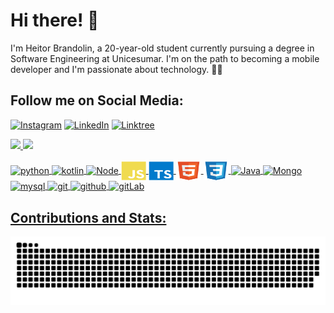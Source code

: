 # Hi there! 👋

I'm Heitor Brandolin, a 20-year-old student currently pursuing a degree in Software Engineering at Unicesumar. I'm on the path to becoming a mobile developer and I'm passionate about technology. 👨‍💻

## Follow me on Social Media:
[![Instagram](https://img.shields.io/badge/Instagram-E4405F?style=for-the-badge&logo=instagram&logoColor=white)](https://www.instagram.com/tor_brandolin/)
[![LinkedIn](https://img.shields.io/badge/LinkedIn-0077B5?style=for-the-badge&logo=linkedin&logoColor=white)](https://www.linkedin.com/in/heitor-brandolin/)
[![Linktree](https://img.shields.io/badge/Linktree-39E09B?style=for-the-badge&logo=linktree&logoColor=white)](https://linktr.ee/Code_tor)

 <div> 
  <a href="https://github.com/devhetor">
  <img height="180em" src="https://github-readme-stats.vercel.app/api?username=devhetor&show_icons=true&theme=gotham&include_all_commits=true&count_private=true"/>
  <img height="180em" src="https://github-readme-stats.vercel.app/api/top-langs/?username=devhetor&layout=compact&langs_count=7&theme=gotham"/>
</div>
  
  <div style="display: inline_block"><br>
  <img align="center" alt="python" height="30" width="40" src='https://cdn.jsdelivr.net/gh/devicons/devicon/icons/python/python-original.svg'>
  <img align="center" alt="kotlin" height="30" width="40" src='https://cdn.jsdelivr.net/gh/devicons/devicon/icons/kotlin/kotlin-plain.svg'>
  <img align="center" alt="Node" height="30" width="40" src='https://cdn.jsdelivr.net/gh/devicons/devicon/icons/nodejs/nodejs-original.svg'>
  <img align="center" alt="Js" height="30" width="40" src="https://raw.githubusercontent.com/devicons/devicon/master/icons/javascript/javascript-plain.svg">
  <img align="center" alt="Ts" height="30" width="40" src="https://raw.githubusercontent.com/devicons/devicon/master/icons/typescript/typescript-plain.svg">
  <img align="center" alt="HTML" height="30" width="40" src="https://raw.githubusercontent.com/devicons/devicon/master/icons/html5/html5-original.svg">
  <img align="center" alt="CSS" height="30" width="40" src="https://raw.githubusercontent.com/devicons/devicon/master/icons/css3/css3-original.svg">
  <img align="center" alt="Java" height="30" width="40" src='https://cdn.jsdelivr.net/gh/devicons/devicon/icons/java/java-original.svg'>
  <img align="center" alt="Mongo" height="30" width="40" src='https://cdn.jsdelivr.net/gh/devicons/devicon/icons/mongodb/mongodb-original.svg'>
  <img align="center" alt="mysql" height="30" width="40" src='https://cdn.jsdelivr.net/gh/devicons/devicon/icons/mysql/mysql-original.svg'>
  <img align="center" alt="git" height="30" width="40" src='https://cdn.jsdelivr.net/gh/devicons/devicon/icons/git/git-original.svg'>
  <img align="center" alt="github" height="30" width="40" src='https://cdn.jsdelivr.net/gh/devicons/devicon/icons/github/github-original.svg'>
  <img align="center" alt="gitLab" height="30" width="40" src='https://cdn.jsdelivr.net/gh/devicons/devicon/icons/gitlab/gitlab-original.svg'>
</div>
  
## Contributions and Stats:
<picture>
  <source media="(prefers-color-scheme: dark)" srcset="https://github.com/devhetor/devhetor/blob/3cffe0b56ff711ad2e425691bb7f755d1779a5cd/github-contribution-grid-snake-dark.svg">
  <source media="(prefers-color-scheme: light)" srcset="https://github.com/devhetor/devhetor/blob/3cffe0b56ff711ad2e425691bb7f755d1779a5cd/github-contribution-grid-snake.svg">
  <img alt="github contribution grid snake animation" src="https://raw.githubusercontent.com/platane/platane/output/github-contribution-grid-snake.svg">
</picture>
